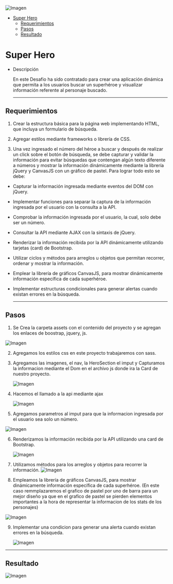 ![Imagen](./assets/img/sh2.jpg)

- [Super Hero](#super-hero)
  - [Requerimientos](#requerimientos)
  - [Pasos](#pasos)
  - [Resultado](#resultado)

# Super Hero

- Descripción

  En este Desafio ha sido contratado para crear una aplicación dinámica que permita a los usuarios buscar un superhéroe y visualizar información referente al personaje buscado.


  ---

## Requerimientos

1. Crear la estructura básica para la página web implementando HTML, que incluya un formulario de búsqueda.
2. Agregar estilos mediante frameworks o librería de CSS.

3. Una vez ingresado el número del héroe a buscar y después de realizar un click sobre
el botón de búsqueda, se debe capturar y validar la información para evitar búsquedas
que contengan algún texto diferente a números y mostrar la información
dinámicamente mediante la librería jQuery y CanvasJS con un gráfico de pastel. Para lograr todo esto se debe: 

* Capturar la información ingresada mediante eventos del DOM con jQuery.
* Implementar funciones para separar la captura de la información ingresada
por el usuario con la consulta a la API.
* Comprobar la información ingresada por el usuario, la cual, solo debe ser un
número.
* Consultar la API mediante AJAX con la sintaxis de jQuery.

* Renderizar la información recibida por la API dinámicamente utilizando
tarjetas (card) de Bootstrap.
* Utilizar ciclos y métodos para arreglos u objetos que permitan recorrer, ordenar
y mostrar la información.
* Emplear la librería de gráficos CanvasJS, para mostrar dinámicamente
información específica de cada superhéroe.
* Implementar estructuras condicionales para generar alertas cuando existan
errores en la búsqueda.
   

   ---



## Pasos

1. Se Crea la carpeta assets con el contenido del proyecto y se agregan los enlaces de boostrap, jquery, js.

![Imagen](./assets/img/Captura%20de%20pantalla%202024-08-05%20213404.png)



2.  Agregamos los estilos css en este proyecto trabajaremos con sass.


3. Agregamos las imagenes, el nav, la HeroSection el imput y Capturamos la informacion mediante el Dom en el archivo js donde ira la Card de nuestro proyecto.
   
   ![Imagen](./assets/img/06%20154439.png)
   

4. Hacemos el llamado a la api mediante ajax

   ![Imagen](./assets/img/06%20155631.png)

5. Agregamos parametros al imput para que la informacion ingresada por el usuario sea solo un número.
   
   
![Imagen](./assets/img/06%20154913.png)
 
6. Renderizamos la información recibida por la API utilizando una card de Bootstrap.

   ![Imagen](./assets/img/06%20160616.png)

7. Utilizamos métodos para los arreglos y objetos para recorrer la información.
   ![Imagen](./assets/img/06%20161248.png)

8. Empleamos la librería de gráficos CanvasJS, para mostrar dinámicamente
información específica de cada superhéroe. (En este caso remmplazaremos el grafico de pastel por uno
de barra para un mejor diseño ya que en el grafico de pastel se pierden elementos importantes a la hora de representar la informacion de los stats de los personajes)

 ![Imagen](./assets/img/06%20153922.png)
 

9. Implementar una condicion para generar una alerta cuando existan errores en la búsqueda.
    
   ![Imagen](./assets/img/06%20162506.png)
 
---

## Resultado

![Imagen](./assets/img/06%20153302.png)
















